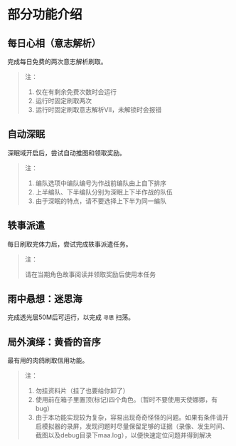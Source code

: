 # 部分功能介绍

## 每日心相（意志解析）

完成每日免费的两次意志解析刷取。

> 注：
>
> 1. 仅在有剩余免费次数时会运行
> 2. 运行时固定刷取两次
> 3. 运行时固定刷取意志解析Ⅶ，未解锁时会报错

## 自动深眠

深眠域开启后，尝试自动推图和领取奖励。

> 注：
>
> 1. 编队选项中编队编号为作战前编队由上自下排序
> 2. 上半编队、下半编队分别为深眠上下半作战的队伍
> 3. 由于深眠的特点，请不要选择上下半为同一编队

## 轶事派遣

每日刷取完体力后，尝试完成轶事派遣任务。

> 注：
>
> 请在当期角色故事阅读并领取奖励后使用本任务

## 雨中悬想：迷思海

完成透光层50M后可运行，以完成 `寻思` 扫荡。

## 局外演绎：黄昏的音序

最有用的肉鸽刷取信用功能。

> 注：
>
> 1. 勿挂资料片（挂了也要给你卸了）
> 2. 使用前在箱子里置顶(标记)四个角色。（暂时不要使用天使娜娜，有bug）
> 3. 由于本功能实现较为复杂，容易出现奇奇怪怪的问题。如果有条件请开启模拟器的录屏，发现问题时尽量保留足够的证据（录像、发生时间、截图以及debug目录下maa.log），以便快速定位问题并得到解决
